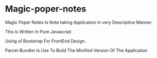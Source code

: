 ﻿# Magic-poper-notes

Magic Poper Notes Is Note taking Application In very Descriptive Manner.

This Is Written In Pure Javascript

Using of Bootstrap For FrontEnd Design.

Parcel-Bundler Is Use To Build The Minified Version Of The Application
